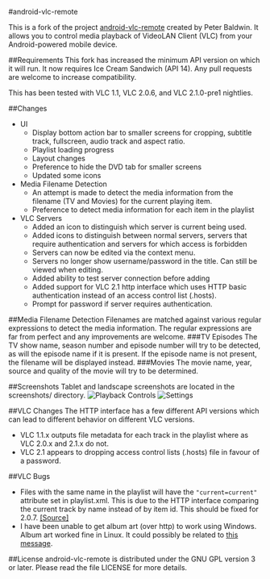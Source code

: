 #android-vlc-remote

This is a fork of the project [android-vlc-remote](https://code.google.com/p/android-vlc-remote/) created by Peter Baldwin. It allows you to control media playback of VideoLAN Client (VLC) from your Android-powered mobile device.

##Requirements
This fork has increased the minimum API version on which it will run. It now requires Ice Cream Sandwich (API 14). Any pull requests are welcome to increase compatibility.

This has been tested with VLC 1.1, VLC 2.0.6, and VLC 2.1.0-pre1 nightlies.

##Changes

* UI
    * Display bottom action bar to smaller screens for cropping, subtitle track, fullscreen, audio track and aspect ratio.
    * Playlist loading progress
    * Layout changes
    * Preference to hide the DVD tab for smaller screens
    * Updated some icons
* Media Filename Detection
    * An attempt is made to detect the media information from the filename (TV and Movies) for the current playing item.
    * Preference to detect media information for each item in the playlist
* VLC Servers
    * Added an icon to distinguish which server is current being used.
    * Added icons to distinguish between normal servers, servers that require authentication and servers for which access is forbidden
    * Servers can now be edited via the context menu.
    * Servers no longer show username/password in the title. Can still be viewed when editing.
    * Added ability to test server connection before adding
    * Added support for VLC 2.1 http interface which uses HTTP basic authentication instead of an access control list (.hosts).
    * Prompt for password if server requires authentication.

##Media Filename Detection
Filenames are matched against various regular expressions to detect the media information. The regular expressions are far from perfect and any improvements are welcome.
###TV Episodes
The TV show name, season number and episode number will try to be detected, as will the episode name if it is present. If the episode name is not present, the filename will be displayed instead.
###Movies
The movie name, year, source and quality of the movie will try to be determined.

##Screenshots
Tablet and landscape screenshots are located in the screenshots/ directory.
![Playback Controls](https://raw.github.com/samicemalone/android-vlc-remote/master/screenshots/HTC.Desire.ICS.png)
![Settings](https://raw.github.com/samicemalone/android-vlc-remote/master/screenshots/Settings.HTC.Desire.ICS.png)

##VLC Changes
The HTTP interface has a few different API versions which can lead to different behavior on different VLC versions.

* VLC 1.1.x outputs file metadata for each track in the playlist where as VLC 2.0.x and 2.1.x do not.
* VLC 2.1 appears to dropping access control lists (.hosts) file in favour of a password.

##VLC Bugs
* Files with the same name in the playlist will have the `"current=current"` attribute set in playlist.xml. This is due to the HTTP interface comparing the current track by name instead of by item id. This should be fixed for 2.0.7. [[Source]](http://mailman.videolan.org/pipermail/vlc-commits/2013-April/019895.html)
* I have been unable to get album art (over http) to work using Windows. Album art worked fine in Linux. It could possibly be related to [this message](http://lists.w3.org/Archives/Public/www-archive/2011Oct/0022.html).

##License
android-vlc-remote is distributed under the GNU GPL version 3 or later.
Please read the file LICENSE for more details.